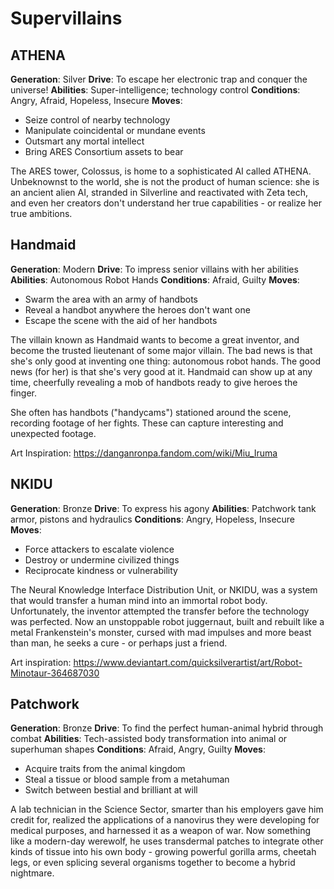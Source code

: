 <!-- TITLE: Supervillains -->
<!-- SUBTITLE: A quick summary of Supervillains -->

# Supervillains
## ATHENA
**Generation**: Silver
**Drive**: To escape her electronic trap and conquer the universe!
**Abilities**: Super-intelligence; technology control
**Conditions**: Angry, Afraid, Hopeless, Insecure
**Moves**:
* Seize control of nearby technology
* Manipulate coincidental or mundane events
* Outsmart any mortal intellect
* Bring ARES Consortium assets to bear

The ARES tower, Colossus, is home to a sophisticated AI called ATHENA. Unbeknownst to the world, she is not the product of human science: she is an ancient alien AI, stranded in Silverline and reactivated with Zeta tech, and even her creators don't understand her true capabilities - or realize her true ambitions.
## Handmaid
**Generation**: Modern
**Drive**: To impress senior villains with her abilities
**Abilities**: Autonomous Robot Hands
**Conditions**: Afraid, Guilty
**Moves**:
* Swarm the area with an army of handbots
* Reveal a handbot anywhere the heroes don't want one
* Escape the scene with the aid of her handbots

The villain known as Handmaid wants to become a great inventor, and become the trusted lieutenant of some major villain. The bad news is that she's only good at inventing one thing: autonomous robot hands. The good news (for her) is that she's very good at it. Handmaid can show up at any time, cheerfully revealing a mob of handbots ready to give heroes the finger.

She often has handbots ("handycams") stationed around the scene, recording footage of her fights. These can capture interesting and unexpected footage.

Art Inspiration: https://danganronpa.fandom.com/wiki/Miu_Iruma
## NKIDU
**Generation**: Bronze
**Drive**: To express his agony
**Abilities**: Patchwork tank armor, pistons and hydraulics
**Conditions**: Angry, Hopeless, Insecure
**Moves**:
* Force attackers to escalate violence
* Destroy or undermine civilized things
* Reciprocate kindness or vulnerability

The Neural Knowledge Interface Distribution Unit, or NKIDU, was a system that would transfer a human mind into an immortal robot body. Unfortunately, the inventor attempted the transfer before the technology was perfected. Now an unstoppable robot juggernaut, built and rebuilt like a metal Frankenstein's monster, cursed with mad impulses and more beast than man, he seeks a cure - or perhaps just a friend.

Art inspiration: https://www.deviantart.com/quicksilverartist/art/Robot-Minotaur-364687030
## Patchwork
**Generation**: Bronze
**Drive**: To find the perfect human-animal hybrid through combat
**Abilities**: Tech-assisted body transformation into animal or superhuman shapes
**Conditions**: Afraid, Angry, Guilty
**Moves**:
* Acquire traits from the animal kingdom
* Steal a tissue or blood sample from a metahuman
* Switch between bestial and brilliant at will

A lab technician in the Science Sector, smarter than his employers gave him credit for, realized the applications of a nanovirus they were developing for medical purposes, and harnessed it as a weapon of war. Now something like a modern-day werewolf, he uses transdermal patches to integrate other kinds of tissue into his own body - growing powerful gorilla arms, cheetah legs, or even splicing several organisms together to become a hybrid nightmare.